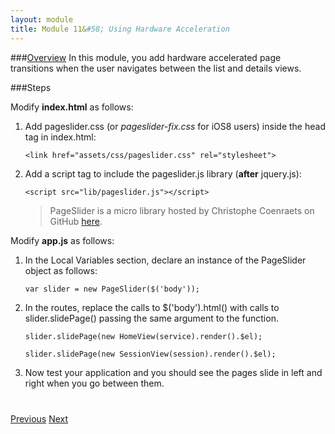 ```yaml
---
layout: module
title: Module 11&#58; Using Hardware Acceleration
---
```

###<a href="develop/test.html">Overview</a>
In this module, you add hardware accelerated page transitions when the user navigates between the list and details 
views. 

###Steps

Modify **index.html** as follows:

1. Add pageslider.css (or *pageslider-fix.css* for iOS8 users) inside the head tag in index.html:

    ```
    <link href="assets/css/pageslider.css" rel="stylesheet">
    ```

2. Add a script tag to include the pageslider.js library (**after** jquery.js):

    ```
    <script src="lib/pageslider.js"></script>
    ```

    >PageSlider is a micro library hosted by Christophe Coenraets on GitHub <a href="https://github.com/ccoenraets/PageSlider">here</a>.


Modify **app.js** as follows:

1. In the Local Variables section, declare an instance of the PageSlider object as follows:

    ```
    var slider = new PageSlider($('body'));
    ```

2. In the routes, replace the calls to $('body').html() with calls to slider.slidePage() passing the same argument to the function.

    ```
    slider.slidePage(new HomeView(service).render().$el);
    ```

    ```
    slider.slidePage(new SessionView(session).render().$el);
    ```

    

3. Now test your application and you should see the pages slide in left and right when you go between them. 

<div class="row" style="margin-top:40px;">
<div class="col-sm-12">
<a href="routing.html" class="btn btn-default"><i class="glyphicon glyphicon-chevron-left"></i> 
Previous</a>
<a href="geolocation.html" class="btn btn-default pull-right">Next <i class="glyphicon glyphicon-chevron-right"></i></a>
</div>
</div>